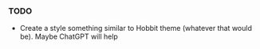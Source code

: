 ### TODO

* Create a style something similar to Hobbit theme (whatever that would be). Maybe ChatGPT will help